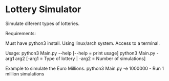 # Lottery Simulator
Simulate diferent types of lotteries.

Requirements:

Must have python3 install. 
Using linux/arch system. 
Access to a terminal.

Usage: 
python3 Main.py --help [--help = print usage] 
python3 Main.py -arg1 arg2 [-arg1 = Type of lottery | -arg2 = Number of simulations] 

Example to simulate the Euro Millions.
python3 Main.py -e 1000000 - Run 1 million simulations






